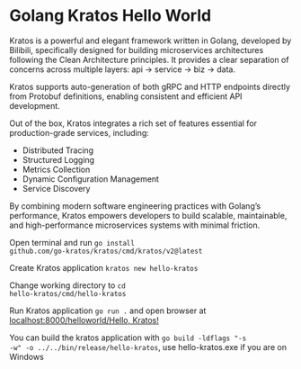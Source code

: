 # Golang Kratos Hello World

Kratos is a powerful and elegant framework written in Golang, developed by Bilibili, specifically designed for building microservices architectures following the Clean Architecture principles. It provides a clear separation of concerns across multiple layers: api → service → biz → data.

Kratos supports auto-generation of both gRPC and HTTP endpoints directly from Protobuf definitions, enabling consistent and efficient API development.

Out of the box, Kratos integrates a rich set of features essential for production-grade services, including:

* Distributed Tracing
* Structured Logging
* Metrics Collection
* Dynamic Configuration Management
* Service Discovery

By combining modern software engineering practices with Golang’s performance, Kratos empowers developers to build scalable, maintainable, and high-performance microservices systems with minimal friction.

Open terminal and run <code>go install github.com/go-kratos/kratos/cmd/kratos/v2@latest</code>

Create Kratos application <code>kratos new hello-kratos</code>

Change working directory to <code>cd hello-kratos/cmd/hello-kratos</code>

Run Kratos application <code>go run .</code> and open browser at <a href="http://localhost:8000/helloworld/Hello, Kratos!">localhost:8000/helloworld/Hello, Kratos!</a>

You can build the kratos application with <code>go build -ldflags "-s -w" -o ../../bin/release/hello-kratos</code>, use hello-kratos.exe if you are on Windows
